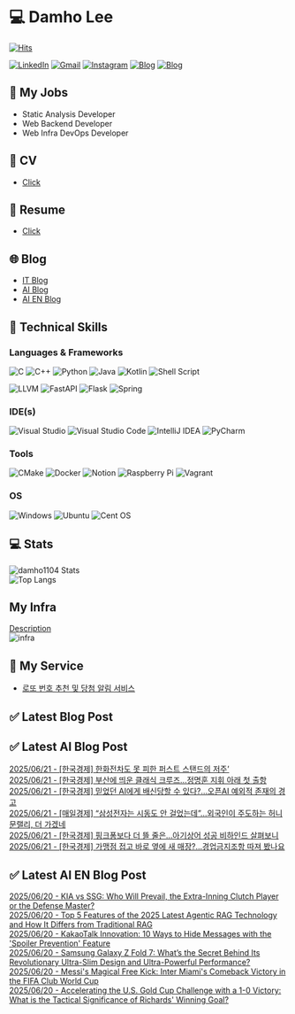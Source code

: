 
# 💻 Damho Lee

[![Hits](https://hits.seeyoufarm.com/api/count/incr/badge.svg?url=https%3A%2F%2Fgithub.com%2Fdamho1104&count_bg=%233D9CC8&title_bg=%23555555&icon=&icon_color=%23E7E7E7&title=hits&edge_flat=false)](https://hits.seeyoufarm.com)  

[![LinkedIn](https://img.shields.io/badge/Linkedin-%230077B5.svg?style=flat&logo=linkedin&logoColor=white)](https://www.linkedin.com/in/damho1104/)
[![Gmail](https://img.shields.io/badge/Gmail-D14836?style=flat&logo=gmail&logoColor=white)](mailto:damho1104@gmail.com)
[![Instagram](https://img.shields.io/badge/Instargram-%23E4405F.svg?style=flat&logo=Instagram&logoColor=white)](https://www.instagram.com/damho1104/)
[![Blog](https://img.shields.io/badge/Blog-%23000000.svg?style=flat&logo=Tistory&logoColor=white)](https://dmomo.co.kr/)
[![Blog](https://img.shields.io/badge/Blog-%23000000.svg?style=flat&logo=WordPress&logoColor=white)](https://blog.ai.dmomo.co.kr/)

## 📃 My Jobs
- Static Analysis Developer
- Web Backend Developer
- Web Infra DevOps Developer

## 📰 CV
- [Click](https://resume.dmomo.net/damho.lee/resume)  

## 📘 Resume
- [Click](https://damho1104.notion.site/8af3191b9815406d95708d9a0cea5a9e)  

## 🌐 Blog
- [IT Blog](https://dmomo.co.kr/)
- [AI Blog](https://blog.ai.dmomo.co.kr/)
- [AI EN Blog](https://ai.trend.dmomo.co.kr/)

## 💪 Technical Skills
### Languages & Frameworks
![C](https://img.shields.io/badge/c-%2300599C.svg?style=flat&logo=c&logoColor=white)
![C++](https://img.shields.io/badge/c++-%2300599C.svg?style=flat&logo=c%2B%2B&logoColor=white)
![Python](https://img.shields.io/badge/Python-3776AB.svg?&style=flat&logo=Python&logoColor=white)
![Java](https://img.shields.io/badge/java-%23ED8B00.svg?style=flat&logo=openjdk&logoColor=white)
![Kotlin](https://img.shields.io/badge/Kotlin-%237F52FF.svg?style=flat&logo=Kotlin&logoColor=white)
![Shell Script](https://img.shields.io/badge/Shell_script-%23121011.svg?style=flat&logo=gnu-bash&logoColor=white)  
  
![LLVM](https://img.shields.io/badge/LLVM/Clang-000B1D.svg?&style=flat&logo=LLVM&logoColor=white)
![FastAPI](https://img.shields.io/badge/FastAPI-005571?style=flat&logo=fastapi)
![Flask](https://img.shields.io/badge/Flask-%23000.svg?style=flat&logo=flask&logoColor=white)
![Spring](https://img.shields.io/badge/Springboot-%236DB33F.svg?style=flat&logo=spring&logoColor=white)
  
  
### IDE(s)
![Visual Studio](https://img.shields.io/badge/Visual%20Studio-5C2D91.svg?style=flat&logo=visual-studio&logoColor=white) 
![Visual Studio Code](https://img.shields.io/badge/Visual%20Studio%20Code-0078d7.svg?style=flat&logo=visual-studio-code&logoColor=white)
![IntelliJ IDEA](https://img.shields.io/badge/IntelliJIDEA-000000.svg?style=flat&logo=intellij-idea&logoColor=white) 
![PyCharm](https://img.shields.io/badge/PyCharm-143?style=flat&logo=pycharm&logoColor=black&color=black&labelColor=green) 


### Tools
![CMake](https://img.shields.io/badge/CMake-%23008FBA.svg?style=flat&logo=cmake&logoColor=white)
![Docker](https://img.shields.io/badge/docker-%230db7ed.svg?style=flat&logo=docker&logoColor=white)
![Notion](https://img.shields.io/badge/Notion-%23000000.svg?style=flat&logo=notion&logoColor=white)
![Raspberry Pi](https://img.shields.io/badge/-RaspberryPi-C51A4A?style=flat&logo=Raspberry-Pi)
![Vagrant](https://img.shields.io/badge/Vagrant-%231563FF.svg?style=flat&logo=vagrant&logoColor=white)


### OS
![Windows](https://img.shields.io/badge/Windows-0078D6?style=flat&logo=windows&logoColor=white)
![Ubuntu](https://img.shields.io/badge/Ubuntu-E95420?style=flat&logo=ubuntu&logoColor=white)
![Cent OS](https://img.shields.io/badge/Cent%20OS-002260?style=flat&logo=centos&logoColor=F0F0F0)


## :computer: Stats
![damho1104 Stats](https://github-readme-stats.vercel.app/api?username=damho1104&hide=issues&show_icons=true&show=prs_merged,prs_merged_percentage&theme=chartreuse-dark)  
![Top Langs](https://github-readme-stats.vercel.app/api/top-langs/?username=damho1104&layout=compact&theme=chartreuse-dark)


## My Infra
[Description](https://dmomo.co.kr/444)  
![infra](https://nextcloud.dmomo.net/apps/files_sharing/publicpreview/EtWDB9RaEXyf4FT?file=/&fileId=142416&x=6016&y=3384&a=true&etag=eee0bc0c4308201c786211582fdbc678)  





## 📣 My Service
- [로또 번호 추천 및 당첨 알림 서비스](https://lotto.dmomo.co.kr/)  


## ✅ Latest Blog Post


## ✅ Latest AI Blog Post
[2025/06/21 - [한국경제] 한화전차도 못 피한 퍼스트 스탠드의 저주’](https://blog.ai.dmomo.co.kr/news/3350) <br/>
[2025/06/21 - [한국경제] 부산에 띄운 클래식 크루즈…정명훈 지휘 아래 첫 출항](https://blog.ai.dmomo.co.kr/news/3348) <br/>
[2025/06/21 - [한국경제] 믿었던 AI에게 배신당할 수 있다?…오픈AI 예외적 존재의 경고](https://blog.ai.dmomo.co.kr/news/3345) <br/>
[2025/06/21 - [매일경제] “삼성전자는 시동도 안 걸었는데”…외국인이 주도하는 허니문랠리, 더 가겠네](https://blog.ai.dmomo.co.kr/news/3343) <br/>
[2025/06/21 - [한국경제] 핑크퐁보다 더 뜰 줄은…아기상어 성공 비하인드 살펴보니](https://blog.ai.dmomo.co.kr/news/3342) <br/>
[2025/06/21 - [한국경제] 가맹점 접고 바로 옆에 새 매장?…경업금지조항 따져 봤나요](https://blog.ai.dmomo.co.kr/news/3340) <br/>

## ✅ Latest AI EN Blog Post
[2025/06/20 - KIA vs SSG: Who Will Prevail, the Extra-Inning Clutch Player or the Defense Master?](https://ai.trend.dmomo.co.kr/2025/06/kia-vs-ssg-who-will-prevail-extra.html) <br/>
[2025/06/20 - Top 5 Features of the 2025 Latest Agentic RAG Technology and How It Differs from Traditional RAG](https://ai.trend.dmomo.co.kr/2025/06/top-5-features-of-2025-latest-agentic.html) <br/>
[2025/06/20 - KakaoTalk Innovation: 10 Ways to Hide Messages with the 'Spoiler Prevention' Feature](https://ai.trend.dmomo.co.kr/2025/06/kakaotalk-innovation-10-ways-to-hide.html) <br/>
[2025/06/20 - Samsung Galaxy Z Fold 7: What’s the Secret Behind Its Revolutionary Ultra-Slim Design and Ultra-Powerful Performance?](https://ai.trend.dmomo.co.kr/2025/06/samsung-galaxy-z-fold-7-whats-secret.html) <br/>
[2025/06/20 - Messi's Magical Free Kick: Inter Miami's Comeback Victory in the FIFA Club World Cup](https://ai.trend.dmomo.co.kr/2025/06/messis-magical-free-kick-inter-miamis.html) <br/>
[2025/06/20 - Accelerating the U.S. Gold Cup Challenge with a 1-0 Victory: What is the Tactical Significance of Richards' Winning Goal?](https://ai.trend.dmomo.co.kr/2025/06/accelerating-us-gold-cup-challenge-with.html) <br/>
